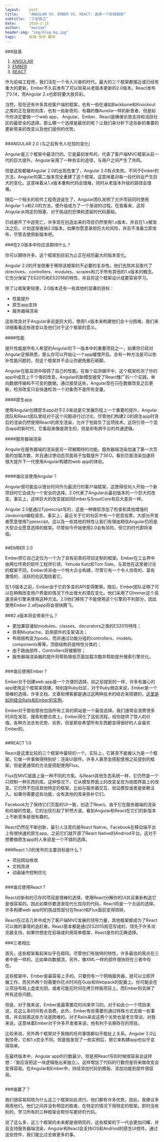 ```yaml
---
layout:    post
title:     "ANGULAR VS. EMBER VS. REACT: 选择一个前端框架"
subtitle:  "三足鼎立"
date:      2016-3-15
author:    "maniaU"
header-img: "img/blog-bg.jpg"
tags:      前端 技术 翻译
---
```


###目录

1.  [ANGULAR](#section-1)
2.  [EMBER](#section-2)
3.  [REACT](#section-3)

作为前端工程师，我们活在一个令人兴奋的时代。最大的三个框架都接近或已经有重大的更新。Ember不久前发布了可以轻易从老版本更新的2.0版本。React发布了0.14，而Angular 2.x也即将要大放异彩。

当然，现在还有许多其他客户端的框架，也有一些在诸如Backbone和Knockout之类的正在衰败的库，也有一些新奇的、有趣的像Aurelia一样的新晋者，但是如今你决定要做一个web app， Angular、Ember、React是确保长效支持和活跃社区的最安全的选择。那么哪一个选择是最优的呢？让我们来分析下这些新的重要的更新带来的改变以及他们提供的优势。



<img src="{{  site.baseurl }}/img/angular2.png" alt="" style="margin:auto">

##ANGULAR 2.0 (与之前有令人吃惊的变化)

Angular是三个框架中最流行的。它是最初发布的，代表了客户端MVC框架从前一代的巨大提升。Angular采用了一种务实的途径，与用户之间产生了共鸣。

但是这些都被Angular 2.0的出现危害了，Angular 2.0有点失败。不同于Ember的方法，Angular的第二版本完全重建了这个框架。这意味着对每一段代码会产生巨大的变化。这意味着从1.x版本重构代码会很难，同时从老版本升级的路径会很难。

随后一个相关的软件工程奇迹诞生了，Angular团队发明了允许项目同时使用Angular 1.x和2.0的方法，使升级成为了一个渐进的过程。在我看来，这将Angular从特定的阻塞、对于挑战的恐惧和遗留的代码基础。

已经避开了中途死亡，许多现在创造出来的项目仍然使用1.x版本，并且在1.x被淘汰之后，计划逐渐接纳2.0版本。如果你愿意承担巨大的风险，并且不准备立即发布，尽管去使用新版本吧。

###在2.0版本中你应该期待什么？

你可以期待许多。这个框架到目前为止正在经历最大的版本变化。

Angular 2.0的开发侧重于移除该框架的不必要的复杂性。他们去除并且取代了directives、controllers、modules、scopes和几乎所有其他的1.x版本的概念。它充分保留了ES2015和ES2016的特性，并且将这个框架设计成更容易学习。

除了让框架更轻便，2.0版本还有一些其他的显著的目标：

*  性能提升
*  原生app支持
*  服务器端渲染

这些改变对于Angular来说是巨大的，使用1.x版本来构建他们会十分困难。我们来详细看看这些改变以及他们对于这个框架的意义。

####性能

提升性能是所有人希望的Angular的下一版本中的重要项目之一，如果你已经对Angular足够熟悉，那么你可以开始让一个app缓慢开启。总有一种方法是可以弥补性能问题的，但这个框架并不会让你避免搬石砸脚。

Angular在脏监测中阻碍了自己的性能。在每个监测循环中，这个框架检测了你的app中成百上千个值的改变。Angular的新模型接受了React推广的一个实践，单向数据传输和不可变的数据。通过接受这些，Angular现在只在数据改变之后更新。检测改变只会快速检测一个对象而不是所有变量。

####原生app

使用Angular创建原生app对于2.0来说是它发展历程上一个重要的提升。Angular团队和React团队曾经对于这个问题进行过讨论。尽管他们构建2.0的原生app时背后的渲染仍然使用React的原生渲染，允许了他肩负了这项技术。这将引领一个混合app的新时代，它看起来像是原生的，但是却有跨平台的共通逻辑。

####服务器端渲染

Angular在服务器端的渲染是另一项被期待的功能。服务器端渲染加速了第一次页面的加载次数，并且通过使动态页面易于加载提升了SEO。看到页面渲染加速将很大提升下一代使用Angular构建的web app的体验。

<img src="{{  site.baseurl }}/img/angular2-str-weak.png" alt="">

####谁应该使用Angular？

Angular很可能会以很长时间作为最流行的客户端框架，这使得任何人开始一个新项目时它会成为一个安全的选择。2.0代表了Angular从最初版本的一个巨大的改变。事实上，这样巨大的改变就如同Ember与SroutCore有巨大差异一样。

Angular 2.0是通过Typescript写的，这是一种微软添加了检查和其他增强的Javascript编程语言。事实上，最近关于它的社区中有一个民意投票，大部分开发者愿意使用Typescript。这以及一些其他的特性让我们有理由相信Angular仍将是大型企业愿意选择的框架。尽管如今开始使用2.0会有风险，但它的时代即将来临。



<img src="{{  site.baseurl }}/img/ember 2.0.png" alt="" style="margin:auto">

##EMBER 2.0

Ember把它自己定位为一个为了具有前景的项目定制的框架。Ember在工业界中由两位传奇的软件工程师引领，Yehuda Katz和Tom Dale。与其他在这里被讨论的框架不同，Ember并非由一个特大企业构建，尽管它有一个令人惊奇的、富有激情的、活跃的社区围绕着它。

在1.0版本之前，Ember由于它的多变的API变得繁荣。随后，Ember团队证明了可以在稍稍改变用户界面的情况下作出很大的潜在变化。他们采用了Glimmer这个高速渲染引擎来使用这种方法。2.0他们移除了不能使用这个引擎的不利部分，因此使用Ember 2.x的app将会很快腾飞。

###2.x版本将会带来什么？

*  更加兼容诸如modules、classes、decorators之类的ES2015特性；
*  弃用Mustache，启用部件的支架语法；
*  布局结构变为pods，而非通过功能分组的controllers、models、components等等，顶部结构将是特性分类的；
*  由于路由部件，Controllers将被删除；
*  服务器端渲染器的提升将帮助降低页面加载次数并帮助提升搜索引擎优化。

<img src="{{  site.baseurl }}/img/ember-2-str-weak.png" alt="">

###谁应使用Ember？

Ember对于创建web app是一个方便的选择。如之前提到的一样，许多有雄心的app使用这个框架来搭建。特别是Ruby社区，对于Ruby商店来说，Ember是一个很棒的选择。许多文档、文章和博客都是通过这两种技术的结合来搭建的，[这里是如何结合Rails和Ember的实例](http://smashingboxes.com/blog/merging-rails-and-ember-cli)。

Ember对于那些那些包括所有工具的网站是一个最佳选择。我们通常会浪费很多时间在发现、搜索和整合库上。Ember简化了这些流程，给你提供了惊人的价值。各种方法总有优势、劣势，但是那些希望所有东西都变得很好的人会喜欢Ember的。



<img src="{{  site.baseurl }}/img/React 1.0.png" alt="" style="margin:auto">

##REACT 1.0

React是这里比较的三个框架中最轻的一个。实际上，它甚至不能被认为是一个框架。它做一件事做得特别好：渲染UI部件。许多人甚至会搭配使用之前提到的框架，但是更通常的方法是搭配使用Flux。

Flux在MVC层面上是一种不同的方案。与React其他生态系统一样，它仍然是一个只控制一种东西的库。这种情况下，它从模型界面上的改变呈现为视图界面上的改变。它仍然不包括其他特定的框架，比如与服务器交互、验证模型或者是依赖注入。如果你需要这些功能，会有其他的库来弥补它们。

Facebook为了保持它们页面的UI一致，创造了React。由于它在服务器端的渲染和优越的性能，它的出现引起了轩然大波。看到Angular和React在它们的新版本上不断竞争是很有趣的。

React仍然在不断创新，最引人注意的是React Native。Facebook在移动端平台上有很快速的原生app。之前它们就开源了React Native的Andriod平台。这对于想要做原生app的人来说是一个不错的选择。

###React 1.0的发布的主要目标是什么？

*  项目网站修改
*  文档改进
*  动画操作控制优化

<img src="{{  site.baseurl }}/img/react-str-weak.png" alt="">

###谁应使用React？

React对新和的已存的项目是很棒的选择。使用React分解你的UI并且重新构造它是很容易的。因此如果你要逐渐现代化现存的代码，React将是一个合适的选择。许多构建web app时的挑战性部分在React和Flux面前变得琐碎。

React在过去几年中成为了客户端MVC发展的领导力量，其他框架都成为了React可以做的事情的追赶者。React基本都是通过ES2015规范写成的，领先于许多浏览器支持。如果你想走在前端或利用简单框架，React是你的正确选择。

###三者相比

首先，这些框架看起来似乎在趋同。尽管他们有独特的特性，许多最佳的观点在三者中是一样的。比如单向数据流，另外，像XML一样的部件很快将在三者中存在。

这些框架中，Ember是最容易上手的。只要你有一个网络服务器，就可以立即开展工作。而另外两个则需要你花点时间在Gulp和Webpack的配置上。你可能会在让项目布局上虚度光阴。或者可能花时间在拷贝样板项目上。而Ember则去掉了所有这些问题。

但是，对于我来说，Ember是最需要花时间来学习的。对于如此小一个项目来说，花这么多时间有点浪费。此外，Ember有些需要你通过特殊方式去做一些事情，并且脱离这些方法是困难的。对于Rails来说这两个劣势也是老生常谈。对我来说，这意味着Ember对于许多开发者来说，他有利于长期存在的项目。

比较来说，另外两个框架对于我做的任何事情都似乎能扯上关系。Angular 2.0让我惊奇，它和1.x完全不同。但是我发现了一些实例后，用它来构建app也似乎变得简单。

在最终版本中，Angular app的行数最少。但是用React写的时候很容易会这样想：『我应该把这一块逻辑拖出来独立』。这样增加了代码的行数但是将来做改变会变得容易。在Angular和Ember中，持续添加代码到模板、添加功能到部件很容易。

<img src="{{  site.baseurl }}/img/wins.png" alt="">

###谁赢了？

我们很容易知晓为什么这三个框架如此流行。他们都有许多优势。因此，我建议多用用他们。他们之间并没有明显的胜者。在特定的情况下用特定的框架。即时没有别的，学习所有的三种框架会帮你写更好的代码。

说了这么多，这三个框架的未来都是很明亮的，这些框架的下一代会更加闪耀，并且支持服务器端渲染，Angular和React会支持iOS和Andriod的原生UI控件。通过这些控件，我们能比过去做更多的事。
